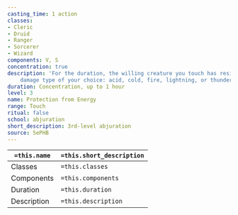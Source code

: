 ```yaml
---
casting_time: 1 action
classes:
- Cleric
- Druid
- Ranger
- Sorcerer
- Wizard
components: V, S
concentration: true
description: 'For the duration, the willing creature you touch has resistance to one
    damage type of your choice: acid, cold, fire, lightning, or thunder.'
duration: Concentration, up to 1 hour
level: 3
name: Protection from Energy
range: Touch
ritual: false
school: abjuration
short_description: 3rd-level abjuration
source: 5ePHB
---
```


| `=this.name` | `=this.short_description` |
| ------------ | ------------------------- |
| Classes      | `=this.classes`           |
| Components   | `=this.components`        |
| Duration     | `=this.duration`          |
| Description  | `=this.description`       |
